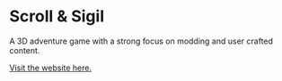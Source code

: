 # Scroll & Sigil

A 3D adventure game with a strong focus on modding and user crafted content.

[Visit the website here.](https://scrollandsigil.com)
